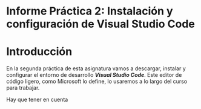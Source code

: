 # Informe Práctica 2: Instalación y configuración de Visual Studio Code

# Introducción

En la segunda práctica de esta asignatura vamos a descargar, instalar y configurar el entorno de desarrollo ***Visual Studio Code***. Este editor de código ligero, como Microsoft lo define, lo usaremos a lo largo del curso para trabajar.

Hay que tener en cuenta

